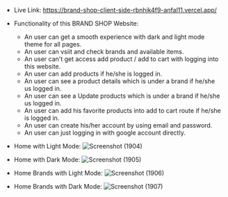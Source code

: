 * Live Link: https://brand-shop-client-side-rbnhjk4f9-anfal11.vercel.app/

* Functionality of this BRAND SHOP Website: 

   * An user can get a smooth experience with dark and light mode theme for all pages.
   * An user can vsiit and check brands and available items.
   * An user can't get access add product / add to cart with logging into this website.
   * An user can add products if he/she is logged in.
   * An user can see a product details which is under a brand if he/she us logged in.
   * An user can see a Update products which is under a brand if he/she us logged in.
   * An user can add his favorite products into add to cart route if he/she is logged in.
   * An user can create his/her account by using email and password.
   * An user can just logging in with google account directly.
     
* Home with Light Mode:
![Screenshot (1904)](https://github.com/programming-hero-web-course-4/b8a10-brandshop-client-side-anfal11/assets/98157911/37fb9533-d5c8-4741-8b30-6d098f88a9d4)

* Home with Dark Mode:
![Screenshot (1905)](https://github.com/programming-hero-web-course-4/b8a10-brandshop-client-side-anfal11/assets/98157911/9ccf24b4-fd3d-4f17-b101-8322fe0e3c8a)

* Home Brands with Light Mode:
![Screenshot (1906)](https://github.com/programming-hero-web-course-4/b8a10-brandshop-client-side-anfal11/assets/98157911/9e5fb6a3-5ea4-45d4-90e5-cbeea1c82f58)

  
* Home Brands with Dark Mode:
  ![Screenshot (1907)](https://github.com/programming-hero-web-course-4/b8a10-brandshop-client-side-anfal11/assets/98157911/f1082a5f-a173-49cc-97a1-da7ee1463d9c)
